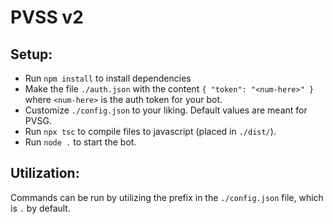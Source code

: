 # PVSS v2

## Setup:

-   Run `npm install` to install dependencies
-   Make the file `./auth.json` with the content `{ "token": "<num-here>" }`
    where `<num-here>` is the auth token for your bot.
-   Customize `./config.json` to your liking. Default values are meant for PVSG.
-   Run `npx tsc` to compile files to javascript (placed in `./dist/`).
-   Run `node .` to start the bot.

## Utilization:

Commands can be run by utilizing the prefix in the `./config.json` file, which
is `.` by default.
